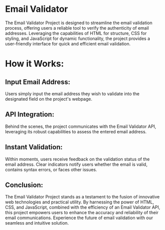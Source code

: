 # Email Validator
 The Email Validator Project is designed to streamline the email validation process, offering users a reliable tool to verify the authenticity of email addresses. Leveraging the capabilities of HTML for structure, CSS for styling, and JavaScript for dynamic functionality, the project provides a user-friendly interface for quick and efficient email validation.
# How it Works:

## Input Email Address:
Users simply input the email address they wish to validate into the designated field on the project's webpage.

## API Integration:
Behind the scenes, the project communicates with the Email Validator API, leveraging its robust capabilities to assess the entered email address.

## Instant Validation:
Within moments, users receive feedback on the validation status of the email address. Clear indicators notify users whether the email is valid, contains syntax errors, or faces other issues.

## Conclusion:

The Email Validator Project stands as a testament to the fusion of innovative web technologies and practical utility. By harnessing the power of HTML, CSS, and JavaScript, combined with the efficiency of an Email Validator API, this project empowers users to enhance the accuracy and reliability of their email communications. Experience the future of email validation with our seamless and intuitive solution.
